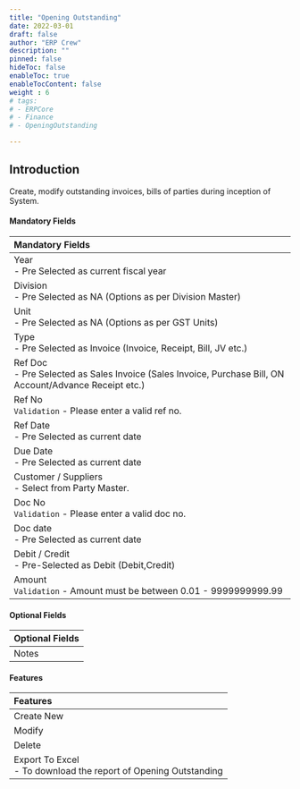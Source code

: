```yaml
---
title: "Opening Outstanding"
date: 2022-03-01
draft: false
author: "ERP Crew"
description: ""
pinned: false
hideToc: false
enableToc: true
enableTocContent: false
weight : 6
# tags: 
# - ERPCore 
# - Finance
# - OpeningOutstanding

---
```


## Introduction

Create, modify outstanding invoices, bills of parties during inception of System.

#### Mandatory Fields

|Mandatory Fields|  
  |:------|
  | Year <br> - Pre Selected as current fiscal year
  | Division <br> - Pre Selected as NA (Options as per Division Master)
  | Unit <br> - Pre Selected as NA (Options as per GST Units)
  | Type <br> - Pre Selected as Invoice (Invoice, Receipt, Bill, JV etc.)
  | Ref Doc <br> - Pre Selected as Sales Invoice (Sales Invoice, Purchase Bill, ON Account/Advance Receipt etc.)
  | Ref No <br> `Validation` - Please enter a valid ref no.
  | Ref Date <br> - Pre Selected as current date
  | Due Date <br> - Pre Selected as current date
  | Customer / Suppliers <br> - Select from Party Master.
  | Doc No <br> `Validation` - Please enter a valid doc no.
  | Doc date <br> - Pre Selected as current date
  | Debit / Credit <br> - Pre-Selected as Debit (Debit,Credit)
  | Amount <br> `Validation` - Amount must be between 0.01 - 9999999999.99


#### Optional Fields

|Optional Fields| 
  |:------|
  | Notes


#### Features

|Features|   
  |:------|
  | Create New
  | Modify
  | Delete  
  | Export To Excel <br> - To download the report of Opening Outstanding     
  